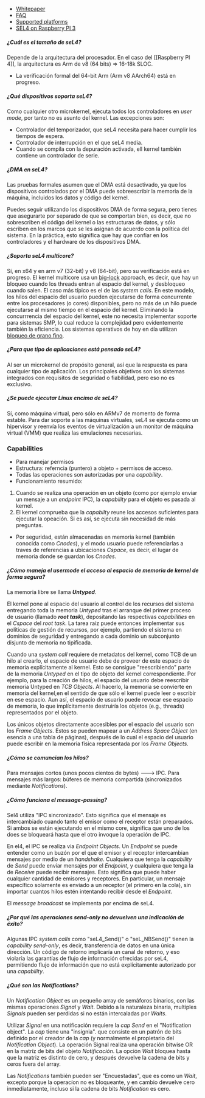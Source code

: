 - [Whitepaper](https://sel4.systems/About/seL4-whitepaper.pdf)
- [FAQ](https://docs.sel4.systems/projects/sel4/frequently-asked-questions.html)
- [Supported platforms](https://docs.sel4.systems/Hardware/)
- [SEL4 on Raspberry PI 3](https://research.csiro.au/tsblog/sel4-raspberry-pi-3/)

##### ¿Cuál es el tamaño de seL4?
Depende de la arquitectura del procesador. En el caso del [[Raspberry PI 4]], la arquitectura es Arm de v8 (64 bits) =>  16-18k SLOC.

- La verificación formal del 64-bit Arm (Arm v8 AArch64) está en progreso.

##### ¿Qué dispositivos soporta seL4?
Como cualquier otro microkernel, ejecuta todos los controladores en *user mode*, por tanto no es asunto del kernel. Las excepciones son:
- Controlador del temporizador, que seL4 necesita para hacer cumplir los tiempos de espera.
- Controlador de interrupción en el que seL4 media.
- Cuando se compila con la depuración activada, ell kernel también contiene un controlador de serie.

##### ¿DMA en seL4?
Las pruebas formales asumen que el DMA está desactivado, ya que los dispositivos controlados por el DMA puede sobreescribir la memoria de la máquina, incluidos los datos y código del kernel.

Puedes seguir utilizando los dispositivos DMA de forma segura, pero tienes que asegurarte por separado de que se comportan bien, es decir, que no sobrescriben el código del kernel o las estructuras de datos, y sólo escriben en los marcos que se les asignan de acuerdo con la política del sistema. En la práctica, esto significa que hay que confiar en los controladores y el hardware de los dispositivos DMA.

##### ¿Soporta seL4 multicore?
Sí, en x64 y en arm v7 (32-bit) y v8 (64-bit), pero su verificación está en progreso.
El kernel multicore usa un [big-lock](https://en.wikipedia.org/wiki/Giant_lock) approach, es decir, que hay un bloqueo cuando los threads entran al espacio del kernel, y desbloqueo cuando salen. El caso más típico es el de las *system calls*. En este modelo, los hilos del espacio del usuario pueden ejecutarse de forma concurrente entre los procesadores (o cores) disponibles, pero no más de un hilo puede ejecutarse al mismo tiempo en el espacio del kernel. Eliminando la concurrrencia del espacio del kernel, este no necesita implementar soporte para sistemas SMP, lo cual reduce la complejidad pero evidentemente también la eficiencia. Los sistemas operativos de hoy en día utilizan [bloqueo de grano fino](https://en.wikipedia.org/wiki/Lock_(computer_science)#Granularity).

##### ¿Para que tipo de aplicaciones está pensado seL4?
Al ser un microkernel de propósito general, así que la respuesta es para cualquier tipo de aplicación. Los principales objetivos son los sistemas integrados con requisitos de seguridad o fiabilidad, pero eso no es exclusivo.

##### ¿Se puede ejecutar Linux encima de seL4?
Sí, como máquina virtual, pero sólo en ARMv7 de momento de forma estable.
Para dar soporte a las máquinas virtuales, seL4 se ejecuta como un hipervisor y reenvía los eventos de virtualización a un monitor de máquina virtual (VMM) que realiza las emulaciones necesarias.


### Capabilities
- Para manejar permisos
- Estructura: referncia (puntero) a objeto + permisos de acceso.
- Todas las operaciones son autorizadas por una *capability*.
- Funcionamiento resumido:
1. Cuando se realiza una operación en un objeto (como por ejemplo enviar un mensaje a un *endpoint* IPC), la *capability* para el objeto es pasada al kernel.
2. El kernel comprueba que la *capabilty* reune los accesos suficientes para ejecutar la opeación. Si es así, se ejecuta sin necesidad de más preguntas.
- Por seguridad, están almacenadas en memoria kernel (también conocida como *Cnodes*), y el modo usuario puede referenciarlas a traves de referencias a ubicaciones *Cspace*, es decir, el lugar de memoria donde se guardan los *Cnodes*.

##### ¿Cómo maneja el usermode el acceso al espacio de memoria de kernel de forma segura?
La memoria libre se llama ***Untyped***.

El kernel pone al espacio del usuario al control de los recursos del sistema entregando toda la memoria *Untyped* tras el arranque del primer proceso de usuario (llamado ***root task***), depositando las respectivas *capabilities* en el *Cspace* del *root task*. La tarea raíz puede entonces implementar sus políticas de gestión de recursos, por ejemplo, partiendo el sistema en dominios de seguridad y entregando a cada dominio un subconjunto disjunto de memoria no tipificada.

Cuando una *system call* requiere de metadatos del kernel, como TCB de un hilo al crearlo, el espacio de usuario debe de proveer de este espacio de memoria explícitamente al kernel. Esto se consigue "reescribiendo" parte de la memoria *Untyped* en el tipo de objeto del kernel correspondiente. Por ejemplo, para la creación de hilos, el espacio del usuario debe reescribir memoria Untyped en *TCB Objects*. Al hacerlo, la memoria se convierte en memoria del kernel,en el sentido de que sólo el kernel puede leer o escribir en ese espacio. Aun así, el espacio de usuario puede revocar ese espacio de memoria, lo que implícitamente destruiría los objetos (e.g., threads) representados por el objeto.

Los únicos objetos directamente accesibles por el espacio del usuario son los *Frame Objects*. Estos se pueden mapear a un *Address Space Object* (en esencia a una tabla de páginas),  después de lo cual el espacio del usuario puede escribir en la memoria física representada por los *Frame Objects*.

##### ¿Cómo se comuncian los hilos?
Para mensajes cortos (unos pocos cientos de bytes) ---> IPC.
Para mensajes más largos: búferes de memoria compartida (sincronizados mediante *Notifications*).

##### ¿Cómo funciona el message-passing?
Sel4 utiliza "IPC sincronizado". Esto significa que el mensaje es intercambiado cuando tanto el emisor como el receptor están preparados. Si ambos se están ejecutando en el mismo core, significa que uno de los does se bloqueará hasta que el otro invoque la operación de IPC.

En el4, el IPC se realiza via *Endpoint Objects*. Un *Endpoint* se puede entender como un buzón por el que el emisor y el receptor intercambian mensajes por medio de un *handshake*. Cualquiera que tenga la *capability* de *Send* puede enviar mensajes por el *Endpoint*, y cualquiera que tenga la de *Receive* puede recibir mensajes. Esto significa que puede haber cualquier cantidad de emisores y receptores. En particular, un mensaje específico solamente es enviado a un receptor (el primero en la cola), sin importar cuantos hilos estén intentando recibir desde el *Endpoint*.

El *message broadcast* se implementa por encima de seL4.

##### ¿Por qué las operaciones *send-only* no devuelven una indicación de éxito?
Algunas IPC *system calls* como "seL4_Send()" o "seL_NBSend()" tienen la *capability send-only*, es decir, transferencia de datos en una única dirección. Un código de retorno implicaría un canal de retorno, y eso violaría las garantías de flujo de información ofrecidas por seL4, permitiendo flujo de información que no está explícitamente autorizado por una *capability*.

##### ¿Qué son las *Notifications*?

Un *Notification Object* es un pequeño array de semáforos binarios, con las mismas operaciones *Signal* y *Wait*. Debido a la naturaleza binaria, multiples *Signals* pueden ser perdidas si no están intercaladas por *Waits*.

Utilizar *Signal* en una notificación requiere la *cap Send* en el "Notification object". La *cap* tiene una "insignia". que consiste en un patrón de bits definido por el creador de la *cap* (y normalmente el propietario del *Notification Object*). La operación Signal realiza una operación bitwise OR en la matríz de bits del objeto *Notificación*. La opción *Wait* bloquea hasta que la matriz es distinto de cero, y después devuelve la cadena de bits y ceros fuera del array.

Las *Notifications* también pueden ser "Encuestadas", que es como un *Wait*, excepto porque la operacíon no es bloqueante, y en cambio devuelve cero inmediatamente, incluso si la cadena de bits *Notification* es cero.